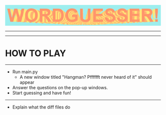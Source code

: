![img.png](README_images/img.png)

---
---
# HOW TO PLAY

---
- Run main.py
  - A new window titled "Hangman? Pfffffft never heard of it" should appear
- Answer the questions on the pop-up windows.
- Start guessing and have fun!

---

- Explain what the diff files do